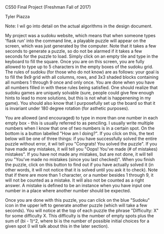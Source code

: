 CS50 Final Project (Freshman Fall of 2017)

Tyler Piazza

Note: I wil go into detail on the actual algorithms in the design document.

My project was a sudoku website, which means that when someone types 'flask run' into the command line,
a playable puzzle will appear on the screen, which was just generated by the computer. Note that it takes a few seconds to generate a puzzle, so do not be alarmed if it takes a few seconds for the puzzle to load. Simply click on an empty tile and type in the keyboard to fill the square.
Once you are on this screen, you are fully allowed to type up to 5 characters in the empty boxes of the sudoku grid. The rules of sudoku (for those who do not know) are as follows:
your goal is to fill the 9x9 grid with all columns, rows, and 3x3 shaded blocks containing all numbers 1 through 9 once and only once. You are done when you have all numbers filled in with these rules being satisfied.
One should realize that sudoku games are uniquely solvable (sure, people could give few enough hints to lead to more solutions, but this is not what is happenening in my game). You should also know that I purposefully set up the board so that it is invariant under 180 degree rotation (for asthetic purposes).

You are allowed (and encouraged) to type in more than one number in each empty box - this is usually referred to as penciling. I usually write multiple numbers when I know that one of two numbers is in a certain spot.
On the bottom is a button labelled "How am I doing?". If you click on this, the text below will be one of three things:
if you have successfully solved the entire puzzle without error, it wil tell you "Congrats! You solved the puzzle".
If you have made any mistakes, it will tell you "Oops! You've made (# of mistakes) mistakes".
If you have not made any mistakes, but are not done, it will tell you "You've made no mistakes (since you last checked)".
When you finish the puzzle, click on this button to find out if you have actually solved it (in other words, it will not notice that it is solved until you ask it to check).
Note that if there are more than 1 character, or a number besides 1 through 9, it will not be counted as a mistake. It will also not be counted as a right answer.
A mistake is defined to be an instance when you have input one number in a place where another number should be expected.

Once you are done with this puzzle, you can click on the blue "Sudoku" icon in the upper left to generate another puzzle (which will take a few seconds).
You will notice at the top of each puzzle the phrase "Difficulty: X" for some difficulty X. This difficulty is the number of empty spots plus
the sum of (bi - 1)^2, where bi is the number of possible initial choices for a given spot (I will talk about this in the later section).
